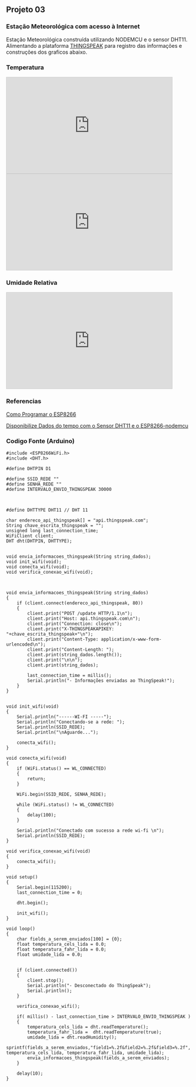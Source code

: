 ## Projeto 03
### Estação Meteorológica com acesso à Internet

Estação Meteorológica construída utilizando NODEMCU e o sensor DHT11. Alimentando a plataforma [THINGSPEAK](thingspeak.com) para registro das informações e construções dos graficos abaixo.


### Temperatura
<iframe width="450" height="260" style="border: 1px solid #cccccc;" src="https://thingspeak.com/channels/1090302/charts/1?bgcolor=%23ffffff&color=%23d62020&dynamic=true&results=60&title=Temperatura+%28%C2%BAC%29&type=spline"></iframe>

<iframe width="450" height="260" style="border: 1px solid #cccccc;" src="https://thingspeak.com/channels/1090302/charts/2?bgcolor=%23ffffff&color=%23d62020&dynamic=true&results=60&title=Temperatura+%28%C2%BAF%29&type=spline"></iframe>


### Umidade Relativa

<iframe width="450" height="260" style="border: 1px solid #cccccc;" src="https://thingspeak.com/channels/1090302/charts/3?bgcolor=%23ffffff&color=%23d62020&dynamic=true&results=60&title=Umidade+Relativa+%28%25%29&type=line"></iframe>




### Referencias

[Como Programar o ESP8266](https://www.filipeflop.com/universidade/aprenda-iot-em-casa-iniciante/aula-6-como-programar-o-esp8266-nodemcu/)

[Disponibilize Dados do tempo com o Sensor DHT11 e o ESP8266-nodemcu](https://www.filipeflop.com/universidade/aprenda-iot-em-casa-iniciante/aula-7-disponibilize-dados-do-tempo-com-o-sensor-dht11-e-o-esp8266-nodemcu/)



### Codigo Fonte (Arduino)

```
#include <ESP8266WiFi.h> 
#include <DHT.h>
  
#define DHTPIN D1
  
#define SSID_REDE "" 
#define SENHA_REDE "" 
#define INTERVALO_ENVIO_THINGSPEAK 30000 
  

  
#define DHTTYPE DHT11 // DHT 11

char endereco_api_thingspeak[] = "api.thingspeak.com";
String chave_escrita_thingspeak = ""; 
unsigned long last_connection_time;
WiFiClient client;
DHT dht(DHTPIN, DHTTYPE);
  

void envia_informacoes_thingspeak(String string_dados);
void init_wifi(void);
void conecta_wifi(void);
void verifica_conexao_wifi(void);
  

  
void envia_informacoes_thingspeak(String string_dados)
{
    if (client.connect(endereco_api_thingspeak, 80))
    {
        client.print("POST /update HTTP/1.1\n");
        client.print("Host: api.thingspeak.com\n");
        client.print("Connection: close\n");
        client.print("X-THINGSPEAKAPIKEY: "+chave_escrita_thingspeak+"\n");
        client.print("Content-Type: application/x-www-form-urlencoded\n");
        client.print("Content-Length: ");
        client.print(string_dados.length());
        client.print("\n\n");
        client.print(string_dados);
          
        last_connection_time = millis();
        Serial.println("- Informações enviadas ao ThingSpeak!");
    }
}
  

void init_wifi(void)
{
    Serial.println("------WI-FI -----");
    Serial.println("Conectando-se a rede: ");
    Serial.println(SSID_REDE);
    Serial.println("\nAguarde...");
  
    conecta_wifi();
}

void conecta_wifi(void)
{
    if (WiFi.status() == WL_CONNECTED)
    {
        return;
    }
      
    WiFi.begin(SSID_REDE, SENHA_REDE);
      
    while (WiFi.status() != WL_CONNECTED)
    {
        delay(100);
    }
  
    Serial.println("Conectado com sucesso a rede wi-fi \n");
    Serial.println(SSID_REDE);
}
  
void verifica_conexao_wifi(void)
{
    conecta_wifi();
}
  
void setup()
{
    Serial.begin(115200);
    last_connection_time = 0;
  
    dht.begin();
  
    init_wifi();
}
  
void loop()
{
    char fields_a_serem_enviados[100] = {0};
    float temperatura_cels_lida = 0.0;
    float temperatura_fahr_lida = 0.0;
    float umidade_lida = 0.0;
  
   
    if (client.connected())
    {
        client.stop();
        Serial.println("- Desconectado do ThingSpeak");
        Serial.println();
    }
  
    verifica_conexao_wifi();
      
    if( millis() - last_connection_time > INTERVALO_ENVIO_THINGSPEAK )
    {
        temperatura_cels_lida = dht.readTemperature();
        temperatura_fahr_lida =  dht.readTemperature(true);
        umidade_lida = dht.readHumidity();
        sprintf(fields_a_serem_enviados,"field1=%.2f&field2=%.2f&field3=%.2f", temperatura_cels_lida, temperatura_fahr_lida, umidade_lida);
        envia_informacoes_thingspeak(fields_a_serem_enviados);
    }
  
    delay(10);
}

```

